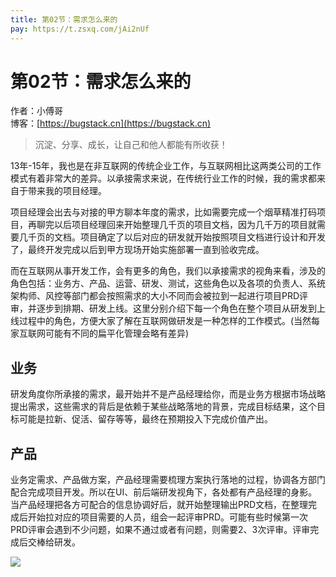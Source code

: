 ```yaml
---
title: 第02节：需求怎么来的
pay: https://t.zsxq.com/jAi2nUf
---
```


# 第02节：需求怎么来的

作者：小傅哥
<br/>博客：[https://bugstack.cn](https://bugstack.cn)

>沉淀、分享、成长，让自己和他人都能有所收获！

13年-15年，我也是在非互联网的传统企业工作，与互联网相比这两类公司的工作模式有着非常大的差异。以承接需求来说，在传统行业工作的时候，我的需求都来自于带来我的项目经理。

项目经理会出去与对接的甲方聊本年度的需求，比如需要完成一个烟草精准打码项目，再聊完以后项目经理回来开始整理几千页的项目文档，因为几千万的项目就需要几千页的文档。项目确定了以后对应的研发就开始按照项目文档进行设计和开发了，最终开发完成以后到甲方现场开始实施部署一直到验收完成。

而在互联网从事开发工作，会有更多的角色，我们以承接需求的视角来看，涉及的角色包括：业务方、产品、运营、研发、测试，这些角色以及各项的负责人、系统架构师、风控等部门都会按照需求的大小不同而会被拉到一起进行项目PRD评审，并逐步到排期、研发上线。这里分别介绍下每一个角色在整个项目从研发到上线过程中的角色，方便大家了解在互联网做研发是一种怎样的工作模式。(当然每家互联网可能有不同的扁平化管理会略有差异)

## 业务

研发角度你所承接的需求，最开始并不是产品经理给你，而是业务方根据市场战略提出需求，这些需求的背后是依赖于某些战略落地的背景，完成目标结果，这个目标可能是拉新、促活、留存等等，最终在预期投入下完成价值产出。

## 产品

业务定需求、产品做方案，产品经理需要梳理方案执行落地的过程，协调各方部门配合完成项目开发。所以在UI、前后端研发视角下，各处都有产品经理的身影。当产品经理把各方可配合的信息协调好后，就开始整理输出PRD文档，在整理完成后开始拉对应的项目需要的人员，组会一起评审PRD。可能有些时候第一次PRD评审会遇到不少问题，如果不通过或者有问题，则需要2、3次评审。评审完成后交棒给研发。

![](/images/article/project/lottery/Part-1/1-02.png)
